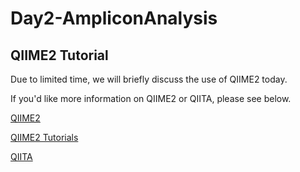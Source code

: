 # Day2-AmpliconAnalysis

## QIIME2 Tutorial

Due to limited time, we will briefly discuss the use of QIIME2 today.  





If you'd like more information on QIIME2 or QIITA, please see below.

[QIIME2](https://qiime2.org/)

[QIIME2 Tutorials](https://docs.qiime2.org/2020.6/)

[QIITA](https://qiita.ucsd.edu/)
